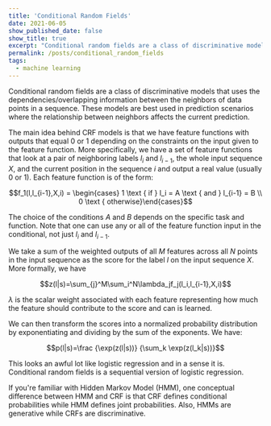 ```yaml
---
title: 'Conditional Random Fields'
date: 2021-06-05
show_published_date: false
show_title: true
excerpt: "Conditional random fields are a class of discriminative models that uses the dependencies/overlapping information between the neighbors of data points in a sequence. These models are best used in prediction scenarios where the relationship between neighbors affects the current prediction."
permalink: /posts/conditional_random_fields
tags:
  - machine learning
---
```


Conditional random fields are a class of discriminative models that uses the dependencies/overlapping information between the neighbors of data points in a sequence. These models are best used in prediction scenarios where the relationship between neighbors affects the current prediction.

The main idea behind CRF models is that we have feature functions with outputs that equal $0$ or $1$ depending on the constraints on the input given to the feature function. More specifically, we have a set of feature functions that look at a pair of neighboring labels $l_i$ and $l_{i-1}$, the whole input sequence $X$, and the current position in the sequence $i$ and output a real value (usually $0$ or $1$). Each feature function is of the form:

$$f_1(l,l_{i-1},X,i) = \begin{cases} 1 \text { if } l_i = A \text { and } l_{i-1} = B \\ 0 \text { otherwise}\end{cases}$$

The choice of the conditions $A$ and $B$ depends on the specific task and function. Note that one can use any or all of the feature function input in the conditional, not just $l_i$ and $l_{i-1}$.

We take a sum of the weighted outputs of all $M$ features across all $N$ points in the input sequence as the score for the label $l$ on the input sequence $X$. More formally, we have

$$z(l|s)=\sum_{j}^M\sum_i^N\lambda_jf_j(l_i,l_{i-1},X,i)$$

$\lambda$ is the scalar weight associated with each feature representing how much the feature should contribute to the score and can is learned.

We can then transform the scores into a normalized probability distribution by exponentiating and dividing by the sum of the exponents. We have:

$$p(l|s)=\frac {\exp(z(l|s))} {\sum_k \exp(z(l_k|s))}$$

This looks an awful lot like logistic regression and in a sense it is. Conditional random fields is a sequential version of logistic regression.

If you're familiar with Hidden Markov Model (HMM), one conceptual difference between HMM and CRF is that CRF defines conditional probabilities while HMM defines joint probabilities. Also, HMMs are generative while CRFs are discriminative.
